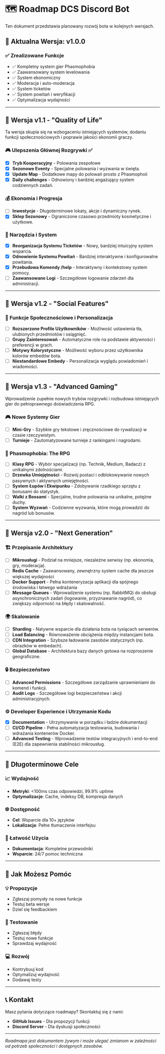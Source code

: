 # 🗺️ Roadmap DCS Discord Bot

Ten dokument przedstawia planowany rozwój bota w kolejnych wersjach.

## 🎯 Aktualna Wersja: v1.0.0

### ✅ Zrealizowane Funkcje

- ✅ Kompletny system gier Phasmophobia
- ✅ Zaawansowany system levelowania
- ✅ System ekonomiczny
- ✅ Moderacja i auto-moderacja
- ✅ System ticketów
- ✅ System powitań i weryfikacji
- ✅ Optymalizacja wydajności

---

## 🚀 Wersja v1.1 - "Quality of Life"

Ta wersja skupia się na wzbogaceniu istniejących systemów, dodaniu funkcji społecznościowych i poprawie jakości ekonomii graczy.

### 🎮 Ulepszenia Głównej Rozgrywki ✅

- [x] **Tryb Kooperacyjny** - Polowania zespołowe
- [x] **Sezonowe Eventy** - Specjalne polowania i wyzwania w święta.
- [x] **Update Map** - Dodatkowe mapy do polowań prosto z Phasmophoii
- [x] **Daily challenges** - Odnowiony i bardziej angażujący system codziennych zadań.

### 💰 Ekonomia i Progresja 

- [ ] **Inwestycje** - Długoterminowe lokaty, akcje i dynamiczny rynek.
- [x] **Sklep Sezonowy** - Ograniczone czasowo przedmioty kosmetyczne i użytkowe.

### 🔧 Narzędzia i System

- [x] **Reorganizacja Systemu Ticketów** - Nowy, bardziej intuicyjny system wsparcia.
- [x] **Odnowienie Systemu Powitań** - Bardziej interaktywne i konfigurowalne powitania.
- [x] **Przebudowa Komendy /help** - Interaktywny i kontekstowy system pomocy.
- [ ] **Zaawansowane Logi** - Szczegółowe logowanie zdarzeń dla administracji.
---

## 🌟 Wersja v1.2 - "Social Features"

### 👥 Funkcje Społecznościowe i Personalizacja

- [ ] **Rozszerzone Profile Użytkowników** - Możliwość ustawienia tła, ulubionych przedmiotów i osiągnięć.
- [ ] **Grupy Zainteresowań** - Automatyczne role na podstawie aktywności i preferencji w grach.
- [ ] **Motywy Kolorystyczne** - Możliwość wyboru przez użytkownika kolorów embedów bota.
- [ ] **Niestandardowe Embedy** - Personalizacja wyglądu powiadomień i wiadomości.
---

## 🚀 Wersja v1.3 - "Advanced Gaming"

Wprowadzenie zupełnie nowych trybów rozgrywki i rozbudowa istniejących gier do pełnoprawnego doświadczenia RPG.

### 🎮 Nowe Systemy Gier

- [ ] **Mini-Gry** - Szybkie gry tekstowe i zręcznościowe do rywalizacji w czasie rzeczywistym.
- [ ] **Turnieje** -  Zautomatyzowane turnieje z rankingami i nagrodami.

### 👻 Phasmophobia: The RPG

- [ ] **Klasy RPG** - Wybór specjalizacji (np. Technik, Medium, Badacz) z unikalnymi zdolnościami.
- [ ] **Drzewka Umiejętności** - Rozwój postaci i odblokowywanie nowych pasywnych i aktywnych umiejętności.
- [ ] **System Łupów i Ekwipunku** -  Zdobywanie rzadkiego sprzętu z bonusami do statystyk.
- [ ] **Walki z Bossami** - Specjalne, trudne polowania na unikalne, potężne duchy.
- [ ] **System Wyzwań** - Codzienne wyzwania, które mogą prowadzić do nagród lub bonusów.
---

## 🔮 Wersja v2.0 - "Next Generation"

### 🏗️ Przepisanie Architektury

- [ ] **Mikrousługi** - Podział na mniejsze, niezależne serwisy (np. ekonomia, gry, moderacja).
- [ ] **Redis Cache** - Zaawansowany, zewnętrzny system cache dla jeszcze większej wydajności
- [ ] **Docker Support** - Pełna konteneryzacja aplikacji dla spójnego środowiska i łatwego wdrażania
- [ ] **Message Queues** - Wprowadzenie systemu (np. RabbitMQ) do obsługi asynchronicznych zadań (logowanie, przyznawanie nagród), co zwiększy odporność na błędy i skalowalność.

### 🌍 Skalowanie

- [ ] **Sharding** - Natywne wsparcie dla działania bota na tysiącach serwerów.
- [ ] **Load Balancing** - Równoważenie obciążenia między instancjami bota.
- [ ] **CDN Integration** - Szybsze ładowanie zasobów statycznych (np. obrazków w embedach).
- [ ] **Global Database** - Architektura bazy danych gotowa na rozproszenie geograficzne.

### 🔒 Bezpieczeństwo

- [ ] **Advanced Permissions** - Szczegółowe zarządzanie uprawnieniami do komend i funkcji.
- [ ] **Audit Logs** - Szczegółowe logi bezpieczeństwa i akcji administracyjnych.

### ⚙️ Developer Experience i Utrzymanie Kodu

- [x] **Documentation** - Utrzymywanie w porządku i ładzie dokumentacji
- [ ] **CI/CD Pipeline** - Pełna automatyzacja testowania, budowania i wdrażania kontenerów Docker.
- [ ] **Advanced Testing** - Wprowadzenie testów integracyjnych i end-to-end (E2E) dla zapewnienia stabilności mikrousług.
---

## 🎯 Długoterminowe Cele

### 📈 Wydajność

- **Metryki**: <100ms czas odpowiedzi, 99.9% uptime
- **Optymalizacje**: Cache, indeksy DB, kompresja danych

### 🌐 Dostępność

- **Cel**: Wsparcie dla 10+ języków
- **Lokalizacja**: Pełne tłumaczenie interfejsu

### 🔧 Łatwość Użycia

- **Dokumentacja**: Kompletne przewodniki
- **Wsparcie**: 24/7 pomoc techniczna

---

## 🤝 Jak Możesz Pomóc

### 💡 Propozycje

- Zgłaszaj pomysły na nowe funkcje
- Testuj beta wersje
- Dziel się feedbackiem

### 🐛 Testowanie

- Zgłaszaj błędy
- Testuj nowe funkcje
- Sprawdzaj wydajność

### 💻 Rozwój

- Kontrybuuj kod
- Optymalizuj wydajność
- Dodawaj testy

---

## 📞 Kontakt

Masz pytania dotyczące roadmapy? Skontaktuj się z nami:

- **GitHub Issues** - Dla propozycji funkcji
- **Discord Server** - Dla dyskusji społeczności

---

_Roadmapa jest dokumentem żywym i może ulegać zmianom w zależności od potrzeb społeczności i dostępnych zasobów._
